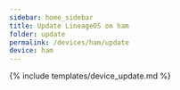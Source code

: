 ```yaml
---
sidebar: home_sidebar
title: Update LineageOS on ham
folder: update
permalink: /devices/ham/update
device: ham
---
```

{% include templates/device_update.md %}
